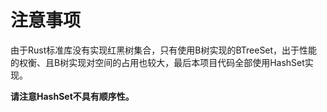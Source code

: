 # 注意事项
由于Rust标准库没有实现红黑树集合，只有使用B树实现的BTreeSet，出于性能的权衡、且B树实现对空间的占用也较大，最后本项目代码全部使用HashSet实现。

**请注意HashSet不具有顺序性。**

